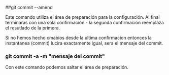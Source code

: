 ##git commit --amend

Este comando utiliza el área de preparación para la configuración. Al final terminaras con una sola confirmación - la segunda confirmación reemplaza el resutlado de la primera.

Si no hemos hecho cmabios desde la ultima confirmacion entonces la instantanea (commit) lucira exactamente igual, sera el mensaje del commit.

### git commit -a -m "mensaje del commit"

Con este comando podemos saltar el área de preparación.

